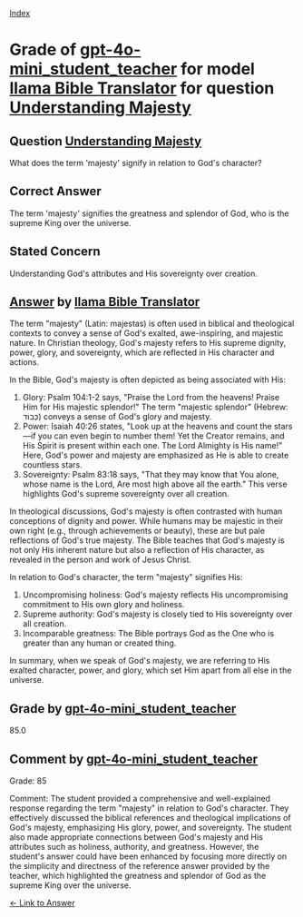 
[Index](../../../../index.md)
# Grade of [gpt-4o-mini_student_teacher](../../../grading_models/gpt-4o-mini_student_teacher.md) for model [llama Bible Translator](../../../answering_models/llama_Bible_Translator.md) for question [Understanding Majesty](../../../questions/Understanding_Majesty.md)

## Question [Understanding Majesty](../../../questions/Understanding_Majesty.md)
What does the term 'majesty' signify in relation to God's character?

## Correct Answer
The term 'majesty' signifies the greatness and splendor of God, who is the supreme King over the universe.

## Stated Concern
Understanding God's attributes and His sovereignty over creation.

## [Answer](../Understanding_Majesty.md) by [llama Bible Translator](../../../answering_models/llama_Bible_Translator.md)
The term "majesty" (Latin: majestas) is often used in biblical and theological contexts to convey a sense of God's exalted, awe-inspiring, and majestic nature. In Christian theology, God's majesty refers to His supreme dignity, power, glory, and sovereignty, which are reflected in His character and actions.

In the Bible, God's majesty is often depicted as being associated with His:

1. Glory: Psalm 104:1-2 says, "Praise the Lord from the heavens! Praise Him for His majestic splendor!" The term "majestic splendor" (Hebrew: כְּבוֹד) conveys a sense of God's glory and majesty.
2. Power: Isaiah 40:26 states, "Look up at the heavens and count the stars—if you can even begin to number them! Yet the Creator remains, and His Spirit is present within each one. The Lord Almighty is His name!" Here, God's power and majesty are emphasized as He is able to create countless stars.
3. Sovereignty: Psalm 83:18 says, "That they may know that You alone, whose name is the Lord, Are most high above all the earth." This verse highlights God's supreme sovereignty over all creation.

In theological discussions, God's majesty is often contrasted with human conceptions of dignity and power. While humans may be majestic in their own right (e.g., through achievements or beauty), these are but pale reflections of God's true majesty. The Bible teaches that God's majesty is not only His inherent nature but also a reflection of His character, as revealed in the person and work of Jesus Christ.

In relation to God's character, the term "majesty" signifies His:

1. Uncompromising holiness: God's majesty reflects His uncompromising commitment to His own glory and holiness.
2. Supreme authority: God's majesty is closely tied to His sovereignty over all creation.
3. Incomparable greatness: The Bible portrays God as the One who is greater than any human or created thing.

In summary, when we speak of God's majesty, we are referring to His exalted character, power, and glory, which set Him apart from all else in the universe.

## Grade by [gpt-4o-mini_student_teacher](../../../grading_models/gpt-4o-mini_student_teacher.md)
85.0

## Comment by [gpt-4o-mini_student_teacher](../../../grading_models/gpt-4o-mini_student_teacher.md)
Grade: 85

Comment: The student provided a comprehensive and well-explained response regarding the term "majesty" in relation to God's character. They effectively discussed the biblical references and theological implications of God's majesty, emphasizing His glory, power, and sovereignty. The student also made appropriate connections between God's majesty and His attributes such as holiness, authority, and greatness. However, the student's answer could have been enhanced by focusing more directly on the simplicity and directness of the reference answer provided by the teacher, which highlighted the greatness and splendor of God as the supreme King over the universe.

[&lt;- Link to Answer](../Understanding_Majesty.md)
